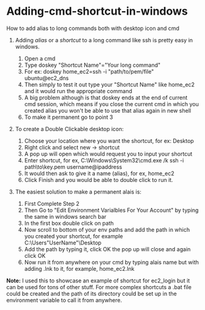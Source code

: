 # Adding-cmd-shortcut-in-windows
How to add alias to long commands both with desktop icon and cmd

1. Adding *alias* or a *shortcut* to a long command like ssh is pretty easy in windows.
    1. Open a cmd
    2. Type doskey "Shortcut Name"="Your long command"
    3. For ex: doskey home_ec2=ssh -i "path/to/pem/file" ubuntu@ec2_dns
    4. Then simply to test it out type your "Shortcut Name" like home_ec2 and it would run the appropriate command
    5. A big problem although is that doskey ends at the end of current cmd session, which means if you close the current cmd in which you created alias you won't be able to use that alias again in new shell
    6. To make it permanent go to point 3

2. To create a Double Clickable desktop icon:
    1. Choose your location where you want the shortcut, for ex: Desktop
    2. Right click and select new -> shortcut
    3. A pop up will open which would request you to input your shortcut
    4. Enter shortcut, for ex, C:\Windows\System32\cmd.exe /k ssh -i path\to\key.pem username@ipaddress
    5. It would then ask to give it a name (alias), for ex, home_ec2
    6. Click Finish and you would be able to double click to run it.

3. The easiest solution to make a permanent alais is:
    1. First Complete Step 2
    2. Then Go to "Edit Environment Varialbles For Your Account" by typing the same in windows search bar
    3. In the first box double click on path
    4. Now scroll to bottom of your env paths and add the path in which you created your shortcut, for example C:\Users\"UserName"\Desktop
    5. Add the path by typing it, click OK the pop up will close and again click OK
    6. Now run it from anywhere on your cmd by typing alais name but with adding .lnk to it, for example, home_ec2.lnk

**Note:** I used this to showcase an example of shortcut for ec2_login but it can be used for tons of other stuff. For more complex shortcuts a .bat file could be created and the path of its directory could be set up in the environment variable to call it from anywhere.
